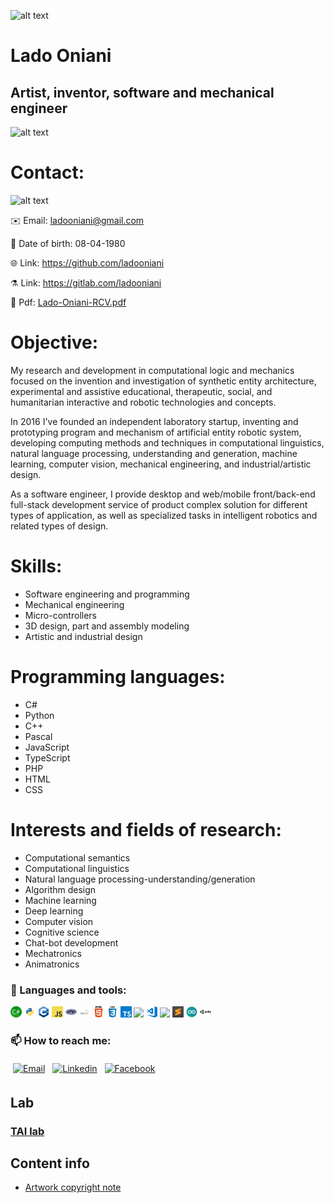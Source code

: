  ![alt text](https://github.com/ladooniani/tailab/blob/master/assets/tai_lab_terbinari_cbm_project_logo.png)

# Lado Oniani

## Artist, inventor, software and mechanical engineer

![alt text](https://github.com/ladooniani/resume-cv/blob/main/img/img1.jpg)
 
# Contact:

![alt text](https://github.com/ladooniani/resume-cv/blob/main/img/lado-oniani.jpg)

✉️ Email: ladooniani@gmail.com

🐣 Date of birth: 08-04-1980 

🌐 Link: https://github.com/ladooniani

⚗ Link: https://gitlab.com/ladooniani

 📃 Pdf: [Lado-Oniani-RCV.pdf](https://github.com/ladooniani/resume-cv/blob/main/Lado-Oniani-RCV.pdf) 

# Objective:

My research and development in computational logic and mechanics focused on the invention and investigation of synthetic entity architecture, experimental and assistive educational, therapeutic, social, and humanitarian interactive and robotic technologies and concepts.

In 2016 I've founded an independent laboratory startup, inventing and prototyping program and mechanism of artificial entity robotic system, developing computing methods and techniques in computational linguistics, natural language processing, understanding and generation, machine learning, computer vision, mechanical engineering, and industrial/artistic design.

As a software engineer, I provide desktop and web/mobile front/back-end full-stack development service of product complex solution for different types of application, as well as specialized tasks in intelligent robotics and related types of design. 

# Skills:

- Software engineering and programming 
- Mechanical engineering 
- Micro-controllers 
- 3D design, part and assembly modeling
- Artistic and industrial design

# Programming languages:

- C# 
- Python 
- C++ 
- Pascal
- JavaScript 
- TypeScript
- PHP 
- HTML 
- CSS 

# Interests and fields of research:

- Computational semantics 
- Computational linguistics 
- Natural language processing-understanding/generation 
- Algorithm design 
- Machine learning 
- Deep learning 
- Computer vision 
- Cognitive science 
- Chat-bot development 
- Mechatronics 
- Animatronics 
  
### 🧰 Languages and tools:

<code><img height="18" src="https://raw.githubusercontent.com/github/explore/80688e429a7d4ef2fca1e82350fe8e3517d3494d/topics/csharp/csharp.png"></code>
<code><img height="18" src="https://raw.githubusercontent.com/github/explore/80688e429a7d4ef2fca1e82350fe8e3517d3494d/topics/python/python.png"></code>
<code><img height="18" src="https://raw.githubusercontent.com/github/explore/80688e429a7d4ef2fca1e82350fe8e3517d3494d/topics/cpp/cpp.png"></code>
<code><img height="18" src="https://raw.githubusercontent.com/github/explore/80688e429a7d4ef2fca1e82350fe8e3517d3494d/topics/javascript/javascript.png"></code>
<code><img height="18" src="https://raw.githubusercontent.com/github/explore/80688e429a7d4ef2fca1e82350fe8e3517d3494d/topics/php/php.png"></code>
<code><img height="18" src="https://raw.githubusercontent.com/github/explore/80688e429a7d4ef2fca1e82350fe8e3517d3494d/topics/mysql/mysql.png"></code>
<code><img height="18" src="https://raw.githubusercontent.com/github/explore/80688e429a7d4ef2fca1e82350fe8e3517d3494d/topics/html/html.png"></code>
<code><img height="18" src="https://raw.githubusercontent.com/github/explore/80688e429a7d4ef2fca1e82350fe8e3517d3494d/topics/css/css.png"></code>
<code><img height="18" src="https://raw.githubusercontent.com/github/explore/80688e429a7d4ef2fca1e82350fe8e3517d3494d/topics/typescript/typescript.png"></code>
<code><img height="18" src="https://upload.wikimedia.org/wikipedia/commons/c/cd/Visual_Studio_2017_Logo.svg"></code> 
<code><img height="18" src="https://raw.githubusercontent.com/github/explore/80688e429a7d4ef2fca1e82350fe8e3517d3494d/topics/visual-studio-code/visual-studio-code.png"></code>
<code><img height="18" src="https://upload.wikimedia.org/wikipedia/commons/1/1d/PyCharm_Icon.svg"></code>
<code><img height="18" src="https://raw.githubusercontent.com/github/explore/80688e429a7d4ef2fca1e82350fe8e3517d3494d/topics/sublime-text/sublime-text.png"></code>
<code><img height="18" src="https://raw.githubusercontent.com/github/explore/80688e429a7d4ef2fca1e82350fe8e3517d3494d/topics/arduino/arduino.png"></code>
<code><img height="18" src="https://raw.githubusercontent.com/github/explore/80688e429a7d4ef2fca1e82350fe8e3517d3494d/topics/unity/unity.png"></code>

<!--
<code><img height="18" src="https://www.imagine-dsuk.com/wp-content/uploads/2017/05/Autodesk-Inventor-Logo.jpg"></code>
<code><img height="18" src="https://upload.wikimedia.org/wikipedia/en/d/d5/Logo_for_3ds_Max.png"></code>
<code><img height="18" src="https://upload.wikimedia.org/wikipedia/commons/3/3c/Logo_Blender.svg"></code> -->

### 📫 How to reach me: 

 <a href="mailto:ladooniani@gmail.com"> <img src="https://cdn.jsdelivr.net/npm/simple-icons@v3/icons/gmail.svg" alt="Email" height="40" style="vertical-align:top; margin:4px"></a>
   <a href="https://www.linkedin.com/in/lado-oniani/" target="_blank" rel="noopener noreferrer"> <img src="https://cdn.jsdelivr.net/npm/simple-icons@v3/icons/linkedin.svg" alt="Linkedin" height="40" style="vertical-align:top; margin:4px"></a> 
  <a href="https://www.facebook.com/socprofile/" target="_blank" rel="noopener noreferrer"> <img src="https://cdn.jsdelivr.net/npm/simple-icons@v3/icons/facebook.svg" alt="Facebook" height="40" style="vertical-align:top; margin:4px"></a>

## Lab

### [TAI lab](https://github.com/ladooniani/terbinari) 

## Content info

- [Artwork copyright note]( https://github.com/ladooniani/resume-cv/blob/main/img/artwork.txt)
